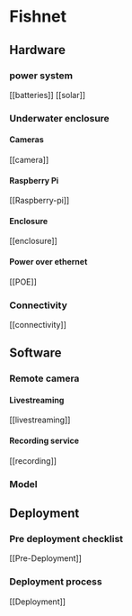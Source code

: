 # Fishnet 

## Hardware
### power system
[[batteries]]
[[solar]]
### Underwater enclosure
#### Cameras
[[camera]]
#### Raspberry Pi
[[Raspberry-pi]]
#### Enclosure
[[enclosure]]
#### Power over ethernet
[[POE]]
### Connectivity
[[connectivity]]
## Software
### Remote camera
#### Livestreaming
[[livestreaming]]
#### Recording service
[[recording]]
### Model
## Deployment
### Pre deployment checklist
[[Pre-Deployment]]
### Deployment process
[[Deployment]]
